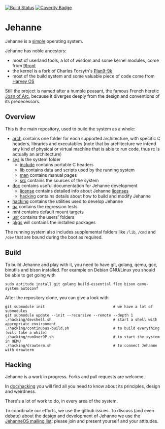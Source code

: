 [![Build Status](https://api.travis-ci.org/JehanneOS/jehanne.svg?branch=master)](https://travis-ci.org/JehanneOS/jehanne)
[![Coverity Badge](https://scan.coverity.com/projects/7364/badge.svg)](https://scan.coverity.com/projects/jehanne)

# Jehanne

Jehanne is a [simple][simplicity] operating system.

Jehanne has noble ancestors:

- most of userland tools, a lot of wisdom and some kernel modules,
  come from [9front][9front]
- the kernel is a fork of Charles Forsyth's [Plan9-9k][plan9-9k]
- most of the build system and some valuable piece of code come from [Harvey OS][harvey]

Still the project is named after a humble peasant,
the famous French heretic [Joan of Arc][arc], because it diverges deeply
from the design and conventions of its predecessors.

## Overview

This is the main repository, used to build the system as a whole:

- [arch](./arch/) contains one folder for each
  supported architecture, with specific C headers, libraries and executables
  (note that by architecture we intend any kind of physical or virtual
  machine that is able to run code, thus rc is actually an architecture)
- [sys](./sys) is the system folder
    * [include](./sys/include) contains portable C headers
    * [lib](./sys/lib) contains data and scripts used by the
      running system
    * [man](./sys/man) contains manual pages
    * [src](./sys/src) contains the sources of the system
- [doc](./doc/) contains useful documentation for Jehanne
  development
    * [license](./doc/license/) contains detailed info
      about Jehanne [licenses][lic]
    * [hacking](./doc/hacking/) contains details about how
      to build and modify Jehanne
- [hacking](./hacking) contains the utilities used to
  develop Jehanne
- [qa](./qa) contains the regression tests
- [mnt](./mnt) contains default mount targets
- [usr](./usr) contains the users' folders
- [pkgs](./pkgs) will contains the installed packages

The running system also includes supplemental folders like `/lib`,
`/cmd` and `/dev` that are bound during the boot as required.

## Build

To build Jehanne and play with it, you need to have git, golang, qemu,
gcc, binutils and bison installed.
For example on Debian GNU/Linux you should be able to get going with

	sudo aptitude install git golang build-essential flex bison qemu-system autoconf

After the repository clone, you can give a look with

	git submodule init                               # we have a lot of submodules
	git submodule update --init --recursive --remote --depth 1
	./hacking/devshell.sh                            # start a shell with appropriate environment
	./hacking/continuous-build.sh                    # to build everything (will take a while)
	./hacking/runOver9P.sh                           # to start the system in QEMU
	./hacking/drawterm.sh                            # to connect Jehanne with drawterm

## Hacking

Jehanne is a work in progress.
Forks and pull requests are welcome.

In [doc/hacking](./doc/hacking/) you will find all you
need to know about its principles, design and weirdness.

There's a lot of work to do, in every area of the system.

To coordinate our efforts, we use the github issues.
To discuss (and even debate) about the design and development of Jehanne
we use the [JehanneOS mailing list][mailinglist]: please join and present
yourself and your attitudes.

[simplicity]: http://plato.stanford.edu/entries/simplicity/ "What is simplicity?"
[harvey]: http://harvey-os.org "Harvey OS"
[9front]: http://9front.org/ "THE PLAN FELL OFF"
[plan9-9k]: https://bitbucket.org/forsyth/plan9-9k "Experimental 64-bit Plan 9 kernel"
[nix]: https://github.com/rminnich/nix-os
[arc]: https://en.wikipedia.org/wiki/Joan_of_Arc "Jeanne d'Arc"
[lic]: ./LICENSE.md "A summary of Jehanne licensing"
[mailinglist]: https://groups.google.com/forum/#!forum/jehanneos

